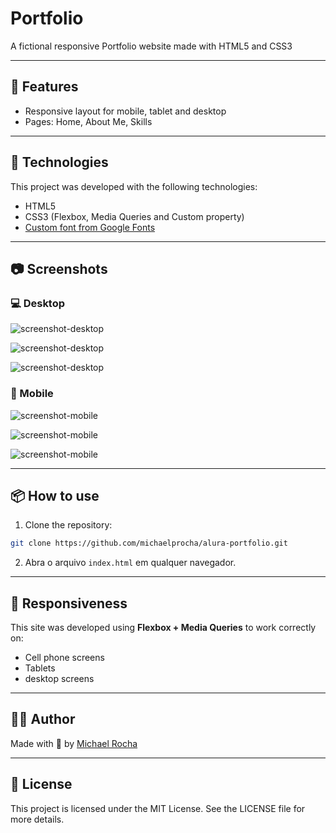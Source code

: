 # Portfolio

A fictional responsive Portfolio website made with HTML5 and CSS3

---

## 🔖 Features

- Responsive layout for mobile, tablet and desktop
- Pages: Home, About Me, Skills

---

## 🚀 Technologies

This project was developed with the following technologies:

- HTML5
- CSS3 (Flexbox, Media Queries and Custom property)
- [Custom font from Google Fonts](https://fonts.google.com/) 

---

## 📷 Screenshots

### 💻 Desktop
![screenshot-desktop](/screenshots/print-desktop-home.png)

![screenshot-desktop](/screenshots/print-desktop-about.png)

![screenshot-desktop](/screenshots/print-desktop-skill.png)

### 📱 Mobile
![screenshot-mobile](/screenshots/print-mobile-home.png)

![screenshot-mobile](/screenshots/print-mobile-about.png)

![screenshot-mobile](/screenshots/print-mobile-skill.png)

---

## 📦 How to use

1. Clone the repository:
```bash
git clone https://github.com/michaelprocha/alura-portfolio.git
```
2. Abra o arquivo `index.html` em qualquer navegador.

---

## 📌 Responsiveness

This site was developed using **Flexbox + Media Queries** to work correctly on:

- Cell phone screens
- Tablets
- desktop screens

---

## 👨‍💻 Author

Made with 💙 by [Michael Rocha](https://github.com/michaelprocha)

---

## 📄 License

This project is licensed under the MIT License. See the LICENSE file for more details.